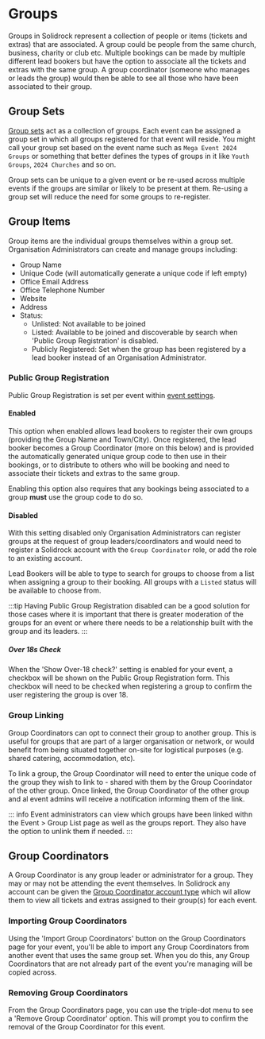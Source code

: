 # Groups

Groups in Solidrock represent a collection of people or items (tickets and extras) that are associated. A group could be people from the same church, business, charity or club etc. Multiple bookings can be made by multiple different lead bookers but have the option to associate all the tickets and extras with the same group. A group coordinator (someone who manages or leads the group) would then be able to see all those who have been associated to their group.

## Group Sets

[Group sets](https://events.solidrock.io/admin/groups) act as a collection of groups. Each event can be assigned a group set in which all groups registered for that event will reside. You might call your group set based on the event name such as `Mega Event 2024 Groups` or something that better defines the types of groups in it like `Youth Groups`, `2024 Churches` and so on.

Group sets can be unique to a given event or be re-used across multiple events if the groups are similar or likely to be present at them. Re-using a group set will reduce the need for some groups to re-register.

## Group Items

Group items are the individual groups themselves within a group set. Organisation Administrators can create and manage groups including:

-   Group Name
-   Unique Code (will automatically generate a unique code if left empty)
-   Office Email Address
-   Office Telephone Number
-   Website
-   Address
-   Status:
    -   Unlisted: Not available to be joined
    -   Listed: Available to be joined and discoverable by search when 'Public Group Registration' is disabled.
    -   Publicly Registered: Set when the group has been registered by a lead booker instead of an Organisation Administrator.

### Public Group Registration

Public Group Registration is set per event within [event settings](/guide/events.md#groups).

#### Enabled

This option when enabled allows lead bookers to register their own groups (providing the Group Name and Town/City). Once registered, the lead booker becomes a Group Coordinator (more on this below) and is provided the automatically generated unique group code to then use in their bookings, or to distribute to others who will be booking and need to associate their tickets and extras to the same group.

Enabling this option also requires that any bookings being associated to a group **must** use the group code to do so.

#### Disabled

With this setting disabled only Organisation Administrators can register groups at the request of group leaders/coordinators and would need to register a Solidrock account with the `Group Coordinator` role, or add the role to an existing account.

Lead Bookers will be able to type to search for groups to choose from a list when assigning a group to their booking. All groups with a `Listed` status will be available to choose from.

:::tip
Having Public Group Registration disabled can be a good solution for those cases where it is important that there is greater moderation of the groups for an event or where there needs to be a relationship built with the group and its leaders.
:::

##### Over 18s Check

When the 'Show Over-18 check?' setting is enabled for your event, a checkbox will be shown on the Public Group Registration form.
This checkbox will need to be checked when registering a group to confirm the user registering the group is over 18.

### Group Linking

Group Coordinators can opt to connect their group to another group. This is useful for groups that are part of a larger organisation or network, or would benefit from being situated together on-site for logistical purposes (e.g. shared catering, accommodation, etc).

To link a group, the Group Coordinator will need to enter the unique code of the group they wish to link to - shared with them by the Group Coorindator of the other group. Once linked, the Group Coordinator of the other group and al event admins will receive a notification informing them of the link.

::: info
Event administrators can view which groups have been linked withn the Event > Group List page as well as the groups report. They also have the option to unlink them if needed.
:::

## Group Coordinators

A Group Coordinator is any group leader or administrator for a group. They may or may not be attending the event themselves.
In Solidrock any account can be given the [Group Coordinator account type](/guide/accounts/account-types#group-coordinator) which wil allow them to view all tickets and extras assigned to their group(s) for each event.

### Importing Group Coordinators

Using the 'Import Group Coordinators' button on the Group Coordinators page for your event, you'll be able to import any Group Coordinators from another event that uses the same group set.
When you do this, any Group Coordinators that are not already part of the event you're managing will be copied across.

### Removing Group Coordinators

From the Group Coordinators page, you can use the triple-dot menu to see a 'Remove Group Coordinator' option.
This will prompt you to confirm the removal of the Group Coordinator for this event.
